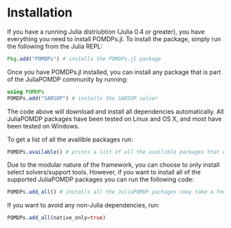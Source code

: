 # Installation

If you have a running Julia distriubtion (Julia 0.4 or greater), you have everything you need to install POMDPs.jl. To install the package, simply
run the following from the Julia REPL:
```julia
Pkg.add("POMDPs") # installs the POMDPs.jl package
```

Once you have POMDPs.jl installed, you can install any package that is part of the JuliaPOMDP community by running:
```julia
using POMDPs
POMDPs.add("SARSOP") # installs the SARSOP solver
```

The code above will download and install all dependencies automatically. All JuliaPOMDP packages have been tested on
Linux and OS X, and most have been tested on Windows.

To get a list of all the availible packages run:
```julia
POMDPs.available() # prints a list of all the availible packages that can be installed with POMDPs.add
```

Due to the modular nature of the framework, you can choose to only install select solvers/support tools. However,
if you want to install all of the supported JuliaPOMDP packages you can run the following code:

```julia
POMDPs.add_all() # installs all the JuliaPOMDP packages (may take a few minutes)
```

If you want to avoid any non-Julia dependencies, run:
```julia
POMDPs.add_all(native_only=true)
```
